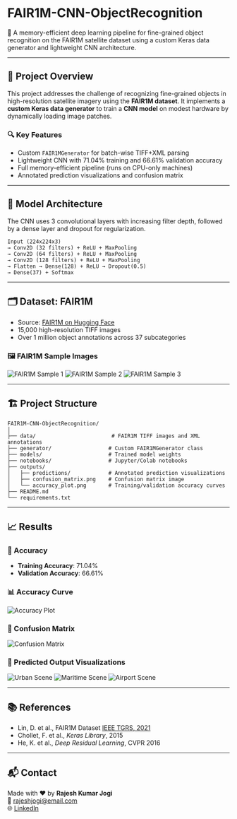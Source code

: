 # FAIR1M-CNN-ObjectRecognition

🚀 A memory-efficient deep learning pipeline for fine-grained object recognition on the FAIR1M satellite dataset using a custom Keras data generator and lightweight CNN architecture.

---

## 📌 Project Overview

This project addresses the challenge of recognizing fine-grained objects in high-resolution satellite imagery using the **FAIR1M dataset**. It implements a **custom Keras data generator** to train a **CNN model** on modest hardware by dynamically loading image patches.

### 🔍 Key Features
- Custom `FAIR1MGenerator` for batch-wise TIFF+XML parsing
- Lightweight CNN with 71.04% training and 66.61% validation accuracy
- Full memory-efficient pipeline (runs on CPU-only machines)
- Annotated prediction visualizations and confusion matrix

---

## 🧠 Model Architecture

The CNN uses 3 convolutional layers with increasing filter depth, followed by a dense layer and dropout for regularization.

```
Input (224x224x3)
→ Conv2D (32 filters) + ReLU + MaxPooling
→ Conv2D (64 filters) + ReLU + MaxPooling
→ Conv2D (128 filters) + ReLU + MaxPooling
→ Flatten → Dense(128) + ReLU → Dropout(0.5)
→ Dense(37) + Softmax
```

---

## 🗂 Dataset: FAIR1M

- Source: [FAIR1M on Hugging Face](https://huggingface.co/papers/2103.05569)
- 15,000 high-resolution TIFF images
- Over 1 million object annotations across 37 subcategories

### 🖼️ FAIR1M Sample Images

![FAIR1M Sample 1](images/100.jpg)
![FAIR1M Sample 2](images/1024.jpg)
![FAIR1M Sample 3](images/1054.jpg)

---

## 🏗️ Project Structure

```
FAIR1M-CNN-ObjectRecognition/
│
├── data/                        # FAIR1M TIFF images and XML annotations
├── generator/                  # Custom FAIR1MGenerator class
├── models/                     # Trained model weights
├── notebooks/                  # Jupyter/Colab notebooks
├── outputs/
│   ├── predictions/            # Annotated prediction visualizations
│   ├── confusion_matrix.png    # Confusion matrix image
│   └── accuracy_plot.png       # Training/validation accuracy curves
├── README.md
└── requirements.txt
```

---

## 📈 Results

### 🎯 Accuracy
- **Training Accuracy**: 71.04%
- **Validation Accuracy**: 66.61%

### 📊 Accuracy Curve

![Accuracy Plot](results/accuracy_curve.png)

### 🔁 Confusion Matrix

![Confusion Matrix](results/confusion_matrix.png)

### 📸 Predicted Output Visualizations

![Urban Scene](results/predicted_combined_images/100_predicted.jpg)
![Maritime Scene](results/predicted_combined_images/1024predicted.jpg)
![Airport Scene](results/predicted_combined_images/1054_predicted.jpg)

---

## 📚 References

- Lin, D. et al., FAIR1M Dataset [IEEE TGRS, 2021](https://huggingface.co/papers/2103.05569)
- Chollet, F. et al., *Keras Library*, 2015
- He, K. et al., *Deep Residual Learning*, CVPR 2016

---

## 📬 Contact

Made with ❤️ by **Rajesh Kumar Jogi**  
📧 [rajeshjogi@email.com](mailto:rajeshjogi@email.com)  
🌐 [LinkedIn](https://www.linkedin.com)
